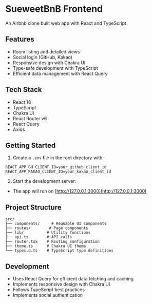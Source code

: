 # SueweetBnB Frontend

An Airbnb clone built web app with React and TypeScript.

## Features

- Room listing and detailed views
- Social login (GitHub, Kakao)
- Responsive design with Chakra UI
- Type-safe development with TypeScript
- Efficient data management with React Query

## Tech Stack

- React 18
- TypeScript
- Chakra UI
- React Router v6
- React Query
- Axios

## Getting Started

1. Create a `.env` file in the root directory with:

```
REACT_APP_GH_CLIENT_ID=your_github_client_id
REACT_APP_KAKAO_CLIENT_ID=your_kakao_client_id
```

2. Start the development server:

- The app will run on [http://127.0.0.1:3000](http://127.0.0.1:3000)

## Project Structure

```
src/
├── components/     # Reusable UI components
├── routes/        # Page components
├── lib/          # Utility functions
├── api.ts        # API calls
├── router.tsx    # Routing configuration
├── theme.ts      # Chakra UI theme
└── types.d.ts    # TypeScript type definitions
```

## Development

- Uses React Query for efficient data fetching and caching
- Implements responsive design with Chakra UI
- Follows TypeScript best practices
- Implements social authentication
